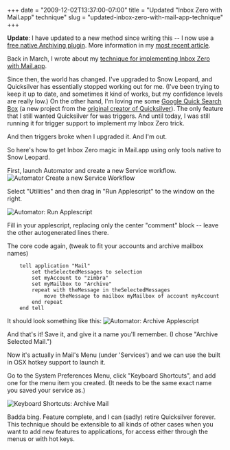 +++
date = "2009-12-02T13:37:00-07:00"
title = "Updated \"Inbox Zero with Mail.app\" technique"
slug = "updated-inbox-zero-with-mail-app-technique"
+++



**Update**: I have updated to a new method since writing this -- I now use a [free native Archiving plugin](http://stl.techinno.nl/archive/). More information in my [most recent article](/2010/09/up-up-updated-inbox-zero-with-mail-app-technique/).


Back in March, I wrote about my [technique for implementing Inbox Zero with Mail.app](/2009/03/my-approach-to-inbox-zero-with-mailapp/).

Since then, the world has changed. I've upgraded to Snow Leopard, and Quicksilver has essentially stopped working out for me. (I've been trying to keep it up to date, and sometimes it kind of works, but my confidence levels are really low.) On the other hand, I'm loving me some [Google Quick Search Box](http://code.google.com/p/qsb-mac/) (a new project from the [original creator of Quicksilver](http://www.cultofmac.com/quicksilver-is-sort-of-dead-long-live-google-quick-search-box/6986)). The only feature that I still wanted Quicksilver for was triggers. And until today, I was still running it for trigger support to implement my Inbox Zero trick.

And then triggers broke when I upgraded it. And I'm out.

So here's how to get Inbox Zero magic in Mail.app using only tools native to Snow Leopard.

First, launch Automator and create a new Service workflow.
![Automator Create a new Service Workflow](/images/Automator_select_service.jpg "Automator Create a new Service Workflow")

Select "Utilities" and then drag in "Run Applescript" to the window on the right.

![Automator: Run Applescript](/images/automator-drag-run-applescript.jpg "Automator: Run Applescript")

Fill in your applescript, replacing only the center "comment" block -- leave the other autogenerated lines there.

The core code again, (tweak to fit your accounts and archive mailbox names)

``` applescript
    tell application "Mail"
        set theSelectedMessages to selection
        set myAccount to "zimbra"
        set myMailbox to "Archive"
        repeat with theMessage in theSelectedMessages
            move theMessage to mailbox myMailbox of account myAccount
        end repeat
    end tell
```

It should look something like this:
![Automator: Archive Applescript](/images/automator_archive.jpg "Automator: Archive Applescript")

And that's it! Save it, and give it a name you'll remember. (I chose "Archive Selected Mail.")

Now it's actually in Mail's Menu (under 'Services') and we can use the built in OSX hotkey support to launch it.

Go to the System Preferences Menu, click "Keyboard Shortcuts", and add one for the menu item you created. (It needs to be the same exact name you saved your service as.)

![Keyboard Shortcuts: Archive Mail](/images/Keyboard-Shortcuts-Archive-Mail.jpg "Keyboard Shortcuts: Archive Mail")

Badda bing. Feature complete, and I can (sadly) retire Quicksilver forever. This technique should be extensible to all kinds of other cases when you want to add new features to applications, for access either through the menus or with hot keys.


